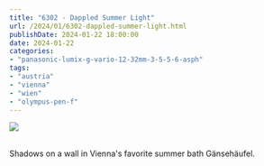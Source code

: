 ```yaml
---
title: "6302 - Dappled Summer Light"
url: /2024/01/6302-dappled-summer-light.html
publishDate: 2024-01-22 18:00:00
date: 2024-01-22
categories:
- "panasonic-lumix-g-vario-12-32mm-3-5-5-6-asph"
tags:
- "austria"
- "vienna"
- "wien"
- "olympus-pen-f"
---
```

<div class="container">
<div class="center"><a target="_blank" href="https://d25zfm9zpd7gm5.cloudfront.net/1200x1200/2020/20200728_171654_lr.jpg"><img class="webfeedsFeaturedVisual" src="https://d25zfm9zpd7gm5.cloudfront.net/0600x0600/2020/20200728_171654_lr.jpg" /></a></div>
</div>
<br />

Shadows on a wall in Vienna's favorite summer bath Gänsehäufel.
